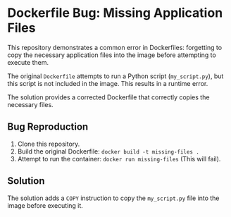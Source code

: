# Dockerfile Bug: Missing Application Files

This repository demonstrates a common error in Dockerfiles: forgetting to copy the necessary application files into the image before attempting to execute them.

The original `Dockerfile` attempts to run a Python script (`my_script.py`), but this script is not included in the image.  This results in a runtime error.

The solution provides a corrected Dockerfile that correctly copies the necessary files.

## Bug Reproduction

1.  Clone this repository.
2.  Build the original Dockerfile: `docker build -t missing-files .`
3.  Attempt to run the container: `docker run missing-files` (This will fail).

## Solution

The solution adds a `COPY` instruction to copy the `my_script.py` file into the image before executing it.